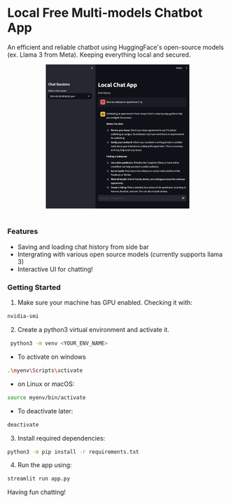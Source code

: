 # Local Free Multi-models Chatbot App 
An efficient and reliable chatbot using HuggingFace's open-source models (ex. Llama 3 from Meta). Keeping everything local and secured.

<div align="center">
  <img src="pics/picture1.png" width="65%" height="65%"/>
</div>
<br>

### Features
- Saving and loading chat history from side bar
- Intergrating with various open source models (currently supports llama 3)
- Interactive UI for chatting!

### Getting Started
1. Make sure your machine has GPU enabled. Checking it with:
   
```bash
nvidia-smi
```

2. Create a python3 virtual environment and activate it.
   
```bash
 python3 -m venv <YOUR_ENV_NAME>
```
- To activate on windows
```bash
.\myenv\Scripts\activate
```
- on Linux or macOS:
```bash
source myenv/bin/activate
```
- To deactivate later:  
```bash
deactivate
```

3. Install required dependencies:
```bash
python3 -m pip install -r requirements.txt
```

4. Run the app using:
```bash
streamlit run app.py
```

Having fun chatting!


